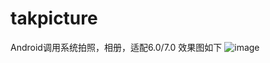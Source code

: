# takpicture
Android调用系统拍照，相册，适配6.0/7.0
效果图如下
![image](https://github.com/xiao-er/takpicture/blob/master/app/1555486499164.gif
)
